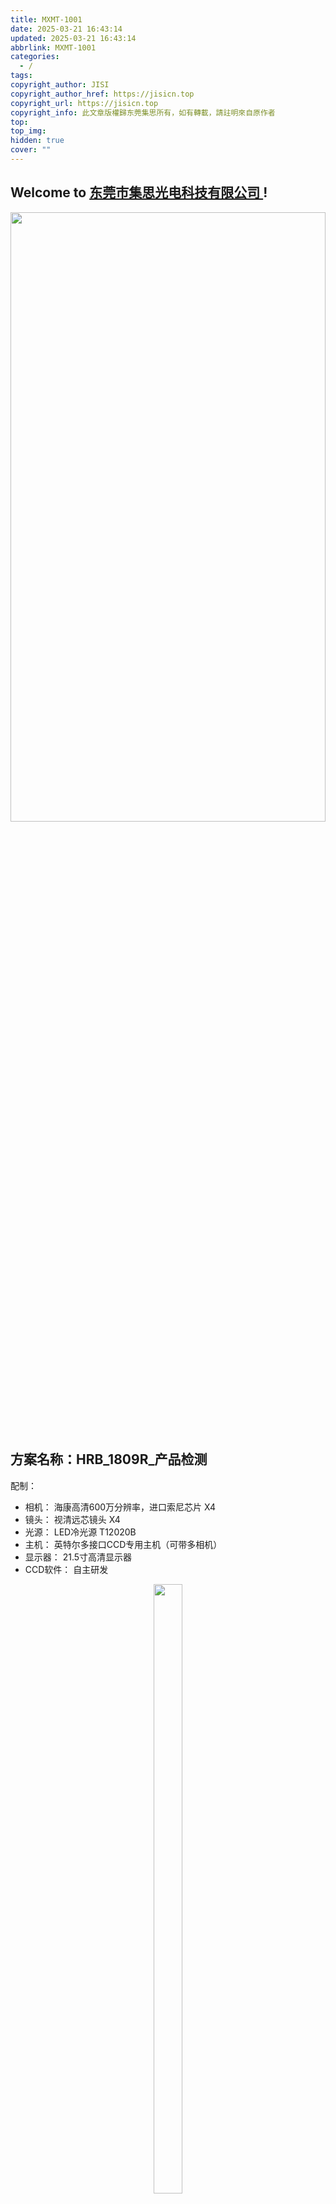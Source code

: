 ```yaml
---
title: MXMT-1001
date: 2025-03-21 16:43:14
updated: 2025-03-21 16:43:14
abbrlink: MXMT-1001
categories:
  - /
tags: 
copyright_author: JISI
copyright_author_href: https://jisicn.top
copyright_url: https://jisicn.top
copyright_info: 此文章版權歸东莞集思所有，如有轉載，請註明來自原作者
top: 
top_img: 
hidden: true
cover: ""
---
```

## Welcome to [东莞市集思光电科技有限公司 ](https://jisicn.top) ! 
<div align="center"><img src="https://tc.jisicn.top/img/202405031228351.jpeg" width="100%" height="50%"></img></div>

## 方案名称：HRB_1809R_产品检测
配制：
- 相机： 海康高清600万分辨率，进口索尼芯片    X4
- 镜头： 视清远芯镜头    X4
- 光源： LED冷光源 T12020B    
- 主机： 英特尔多接口CCD专用主机（可带多相机）   
- 显示器： 21.5寸高清显示器
- CCD软件： 自主研发

<div align="center"><img src="https://tc.jisicn.top/img/202504021122938.png" width="30%" height="50%"></img></div>

<!-- 分割 --><div STYLE="page-break-after: always;"></div>

## 二、配件图 
### 相机
**参数**

-   600万像素网口面阵相机，IMX178，黑白
-   传感器类型 CMOS，卷帘快门
-   像元尺寸 2.4 μm × 2.4 μm
-   靶面尺寸 1/1.8''
-   分辨率 3072 × 2048

![image.png](https://tc.jisicn.top/img/202504021124038.png)

<!-- 分割 --><div STYLE="page-break-after: always;"></div>

### 镜头
![image.png](https://tc.jisicn.top/img/202504150156254.png)

<!-- 分割 --><div STYLE="page-break-after: always;"></div>

## CCD1 
	测试项目：正位度检测   打光：正面环形光源

![image.png](https://tc.jisicn.top/img/202504150202408.png)

效果
![image.png](https://tc.jisicn.top/img/202504021136378.png)

<!-- 分割 --><div STYLE="page-break-after: always;"></div>

## CCD2
	测试项目：正位度检测   打光：正面环形光源

![image.png](https://tc.jisicn.top/img/202504021136420.png)

效果
![image.png](https://tc.jisicn.top/img/202504021137460.png)

<!-- 分割 --><div STYLE="page-break-after: always;"></div>

## CCD3
	测试项目：针长    光源：正面光源
### 
![image.png](https://tc.jisicn.top/img/202504150213879.png)

效果

	注：效果仅供参考，实际是通过钢针将针加长，同时检测前中后三排针长

![image.png](https://tc.jisicn.top/img/202504021140318.png)

<!-- 分割 --><div STYLE="page-break-after: always;"></div>

## CCD4
	测试项目：针长    光源：正面光源
![image.png](https://tc.jisicn.top/img/202504150213879.png)

效果

	注：效果仅供参考，实际是通过钢针将针加长，同时检测前中后三排针长
![image.png](https://tc.jisicn.top/img/202504021143774.png)

<!-- 分割 --><div STYLE="page-break-after: always;"></div>
## 下载
[下载地址](https://jisi.lanzout.com/i0h1b2tmjxpg)   
[相机3D图](https://jisi.lanzout.com/iPMxK2gwzj8d)  
[远芯镜头 视野25mm](https://jisi.lanzout.com/i1d412ta1qti)
[远芯镜头 视野38mm](https://jisi.lanzout.com/iL7zG2tmk1sd)

---

<center><a href="https://www.jisicn.top" target="_blank">东莞集思光电科技有限公司</a></center>
<center><a href="https://www.jisicn.top" target="_blank">https://www.jisicn.top</a></center>
<center><a href="Https://www.dgjisi.eu.org" target="_blank">https://www.dgjisi.eu.org</a></center>

----

## 如何获取最新CCD程序
关注公众号，并发送`CCD`获取

<div align="center">
    <img src="https://tc.jisicn.top/img/202404251607047.png" width="40%" height="40%"></img>
</div>

------

<div align='center' ><font size='50'>END THANKS</font></div>
<div align='center'><font size='3'><b>联系人：周生  18029199900 「dgjisi@foxmail.com」</b></font></div>
